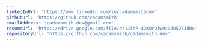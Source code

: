 ```yaml
---
linkedInUrl: 'https://www.linkedin.com/in/cadamsmithdev'
githubUrl: 'https://github.com/cadamsmith'
emailAddress: 'cadamsmith.dev@gmail.com'
resumeUrl: 'https://drive.google.com/file/d/1J1hP-a2mQrQiw9494O5273dMo3JGmtMK/view?usp=sharing'
repositoryUrl: 'https://github.com/cadamsmith/cadamsmith.dev'
---
```

